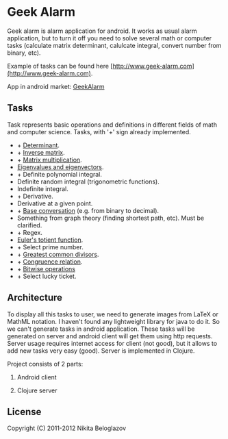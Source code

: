 # Geek Alarm

Geek alarm is alarm application for android. It works as usual alarm application, but to turn it off you need to solve several math or computer tasks (calculate matrix determinant, calulcate integral, convert number from binary, etc).

Example of tasks can be found here [http://www.geek-alarm.com](http://www.geek-alarm.com).

App in android market: [GeekAlarm](http://market.android.com/details?id=com.geek_alarm.android)

## Tasks

Task represents basic operations and definitions in different fields of math and computer science.
Tasks, with '+' sign already implemented.

* \+ [Determinant](http://en.wikipedia.org/wiki/Determinant).
* \+ [Inverse matrix](http://en.wikipedia.org/wiki/Inverse_matrix).
* \+ [Matrix multiplication](http://en.wikipedia.org/wiki/Matrix_multiplication).
* [Eigenvalues and eigenvectors](http://en.wikipedia.org/wiki/Eigenvalue,_eigenvector_and_eigenspace).
* \+ Definite polynomial integral.
* Definite random integral (trigonometric functions).
* Indefinite integral.
* \+ Derivative.
* Derivative at a given point.
* \+ [Base conversation](http://en.wikipedia.org/wiki/Base_conversion#Base_conversion) (e.g. from binary to decimal).
* Something from graph theory (finding shortest path, etc). Must be clarified.
* \+ Regex.
* [Euler's totient function](http://en.wikipedia.org/wiki/Euler%27s_totient_function).
* \+ Select prime number.
* \+ [Greatest common divisors](http://en.wikipedia.org/wiki/Greatest_common_divisor).
* \+ [Congruence relation](http://en.wikipedia.org/wiki/Modular_arithmetic).
* \+ [Bitwise operations](http://en.wikipedia.org/wiki/Bitwise_operation)
* \+ Select lucky ticket.

## Architecture

To display all this tasks to user, we need to generate images from LaTeX or MathML notation. I haven't found any lightweight library for java to do it. So we can't generate tasks in android application. These tasks will be generated on server and android client will get them using http requests. Server usage requires internet access for client (not good), but it allows to add new tasks very easy (good). Server is implemented in Clojure.

Project consists of 2 parts:

 1. Android client

 2. Clojure server

## License

Copyright (C) 2011-2012 Nikita Beloglazov

